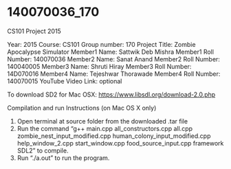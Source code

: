 # 140070036_170
CS101 Project 2015

Year: 2015
Course: CS101
Group number: 170
Project Title: Zombie Apocalypse Simulator
Member1 Name: Sattwik Deb Mishra
Member1 Roll Number: 140070036
Member2 Name: Sanat Anand
Member2 Roll Number: 140040005
Member3 Name: Shruti Hiray
Member3 Roll Number: 14D070016
Member4 Name: Tejeshwar Thorawade
Member4 Roll Number: 140070015
YouTube Video Link: optional

To download SD2 for Mac OSX: https://www.libsdl.org/download-2.0.php

Compilation and run Instructions (on Mac OS X only)
1. Open terminal at source folder from the downloaded .tar file
2. Run the command “g++ main.cpp all_constructors.cpp all.cpp
zombie_nest_input_modified.cpp human_colony_input_modified.cpp help_window_2.cpp start_window.cpp food_source_input.cpp ­framework SDL2” to compile.
3. Run “./a.out” to run the program.
